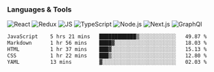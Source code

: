 ### Languages & Tools
![React](https://img.shields.io/badge/REACT-000?style=for-the-badge&logo=REACT)
![Redux](https://img.shields.io/badge/REDUX-000?style=for-the-badge&logo=Redux&logoColor=violet)
![JS](https://img.shields.io/badge/JavaScript-000?style=for-the-badge&logo=JavaScript&logoColor=yellow)
![TypeScript](https://img.shields.io/badge/TypeScript-000?style=for-the-badge&logo=TypeScript&logoColor=)
![Node.js](https://img.shields.io/badge/Node.js-000?style=for-the-badge&logo=Node.js&logoColor=)
![Next.js](https://img.shields.io/badge/Next.js-000?style=for-the-badge&logo=Next.js&logoColor=)
![GraphQl](https://img.shields.io/badge/GraphQl-000?style=for-the-badge&logo=GraphQl&logoColor=violet)


<!--START_SECTION:waka-->

```txt
JavaScript    5 hrs 21 mins   ████████████▒░░░░░░░░░░░░   49.87 %
Markdown      1 hr 56 mins    ████▓░░░░░░░░░░░░░░░░░░░░   18.03 %
HTML          1 hr 37 mins    ███▓░░░░░░░░░░░░░░░░░░░░░   15.13 %
CSS           1 hr 22 mins    ███▒░░░░░░░░░░░░░░░░░░░░░   12.80 %
YAML          13 mins         ▓░░░░░░░░░░░░░░░░░░░░░░░░   02.03 %
```

<!--END_SECTION:waka-->
